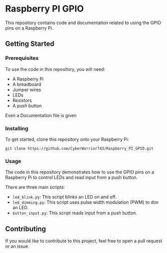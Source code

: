 

# Raspberry PI GPIO

This repository contains code and documentation related to using the GPIO pins on a Raspberry Pi.

## Getting Started

### Prerequisites

To use the code in this repository, you will need:

- A Raspberry Pi
- A breadboard
- Jumper wires
- LEDs
- Resistors
- A push button

Even a Documentation file is given

### Installing

To get started, clone this repository onto your Raspberry Pi:

```
git clone https://github.com/CyberWarrior743/Raspberry_PI_GPIO.git
```

### Usage

The code in this repository demonstrates how to use the GPIO pins on a Raspberry Pi to control LEDs and read input from a push button.

There are three main scripts:

- `led_blink.py`: This script blinks an LED on and off.
- `led_dimming.py`: This script uses pulse width modulation (PWM) to dim an LED.
- `button_input.py`: This script reads input from a push button.

## Contributing

If you would like to contribute to this project, feel free to open a pull request or an issue.
